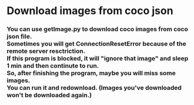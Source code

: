 # Download images from coco json 

<h3>You can use getImage.py to download coco images from coco json file.</br>
Sometimes you will get ConnectionResetError because of the remote server resctriction.</br>
If this program is blocked, it will "ignore that image" and sleep 1 min and then continute to run.</br>
So, after finishing the program, maybe you will miss some images.</br>
You can run it and redownload. (Images you've downloaded won't be downloaded again.)</h3>

